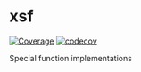 # xsf

[![Coverage](https://github.com/inkydragon/xsf/actions/workflows/coverage.yml/badge.svg)](https://github.com/inkydragon/xsf/actions/workflows/coverage.yml)
[![codecov](https://codecov.io/gh/inkydragon/xsf/graph/badge.svg?token=vERrrN2Vxn)](https://codecov.io/gh/inkydragon/xsf)

Special function implementations
